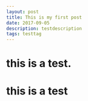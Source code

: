 ```yaml
---
layout: post
title: This is my first post
date: 2017-09-05
description: testdescription
tags: testtag  
---
```



# this is a test.

# this is a test  
